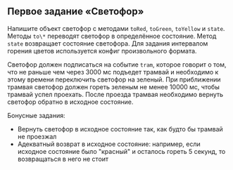 ## Первое задание «Светофор»
Напишите объект светофор с методами ```toRed```, ```toGreen```, ```toYellow``` и ```state```.
Методы ```to\*``` переводят светофор в определённое состояние.
Метод ```state``` возвращает состояние светофора.
Для задания интервалом горения цветов используется конфиг произвольного формата.

Светофор должен подписаться на событие ```tram```, которое говорит о том, что не раньше чем через 3000 мс подъедет трамвай и необходимо к этому времени переключить светофор на зеленый.
При приближении трамвая светофор должен гореть зеленым не менее 10000 мс, чтобы трамвай успел проехать.
После проезда трамвая необходимо вернуть светофор обратно в исходное состояние.

Бонусные задания:
  * Вернуть светофор в исходное состояние так, как будто бы трамвай не проезжал
  * Адекватный возврат в исходное состояние: например, если исходное состояние было "красный" и осталось гореть 5 секунд, то возвращаться в него не стоит
